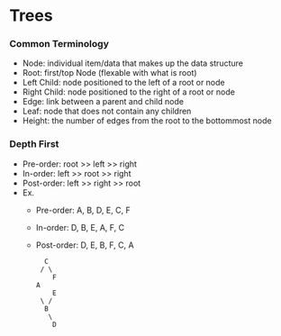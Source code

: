 # Trees

### Common Terminology
- Node: individual item/data that makes up the data structure
- Root: first/top Node (flexable with what is root)
- Left Child: node positioned to the left of a root or node
- Right Child: node positioned to the right of a root or node
- Edge: link between a parent and child node
- Leaf: node that does not contain any children
- Height: the number of edges from the root to the bottommost node

### Depth First
- Pre-order: root >> left >> right
- In-order: left >> root >> right
- Post-order: left >> right >> root
- Ex.
  - Pre-order: A, B, D, E, C, F
  - In-order: D, B, E, A, F, C
  - Post-order: D, E, B, F, C, A
     
          C
         / \
            F
        A   
            E
         \ /
          B
           \
            D
